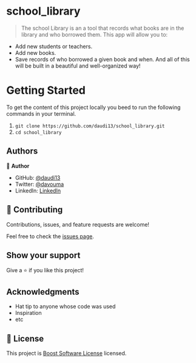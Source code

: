 # school_library
 > The school Library is an a tool that records what books are in the library and who borrowed them. This app will allow you to:

 - Add new students or teachers.
 - Add new books.
 - Save records of who borrowed a given book and when.
And all of this will be built in a beautiful and well-organized way!


# Getting Started
To get the content of this project locally you beed to run the following commands in your terminal.

1. ``git clone https://github.com/daudi13/school_library.git``
2. `cd school_library`
## Authors

👤 **Author**

- GitHub: [@daudi13](https://github.com/@daudi13)
- Twitter: [@davouma](https://twitter.com/davouma)
- LinkedIn: [LinkedIn](https://linkedin.com/in/linkedinhandle)
## 🤝 Contributing

Contributions, issues, and feature requests are welcome!

Feel free to check the [issues page](../../issues/).

## Show your support

Give a ⭐️ if you like this project!

## Acknowledgments

- Hat tip to anyone whose code was used
- Inspiration
- etc

## 📝 License

This project is [Boost Software License](./LICENSE) licensed.